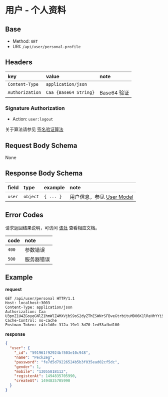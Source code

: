 # 用户 - 个人资料

## Base

* Method: `GET`
* URI: `/api/user/personal-profile`

## Headers

key             | value                 | note
:-------------- | :-------------------- | :----------
`Content-Type`  | `application/json`    |
`Authorization` | `Caa {Base64 String}` | Base64 验证

### Signature Authorization

* Action: `user:logout`

关于算法请参见 [签名验证算法](../../signature-authorization.md)

## Request Body Schema

None

## Response Body Schema

field  | type     | example   | note
:----- | :------- | :-------- | :------------------------------------------------
`user` | `object` | `{ ... }` | 用户信息，参见 [User Model](../../models/user.md)

## Error Codes

请求返回结果说明，可访问 [该处](../../response-format.md) 查看相应文档。

code  | note
:---- | :----------------------
`400` | 参数错误
`500` | 服务器错误

## Example

**request**

```
GET /api/user/personal HTTP/1.1
Host: localhost:3003
Content-Type: application/json
Authorization: Caa U3pnZ1U4ZGoyeGNlZ1hmWlZ4MXVjbS9oS2dyZThESWNrSFBveGtrbituMD06K1lReHhYYi9PVm5tblNURDhMUVJDWVUrZ29RPSAxNDk0OTA2MDQ3NjY4
Cache-Control: no-cache
Postman-Token: c4fc1d0c-312a-19e1-3d70-1ed53afbd100
```

**response**

```json
{
  "user": {
    "_id": "591961f92924bf503e10c948",
    "name": "PeckZeg",
    "password": "fe7d5d79226524b5b3f035ead02cf5dc",
    "gender": 1,
    "mobile": "13055818112",
    "registerAt": 1494835705990,
    "createAt": 1494835705990
  }
}
```
